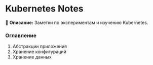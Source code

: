 # Kubernetes Notes

🔅 **Описание:** Заметки по экспериментам и изучению Kubernetes.

### Оглавление

1. Абстракции приложения
2. Хранение конфигураций
3. Хранение данных